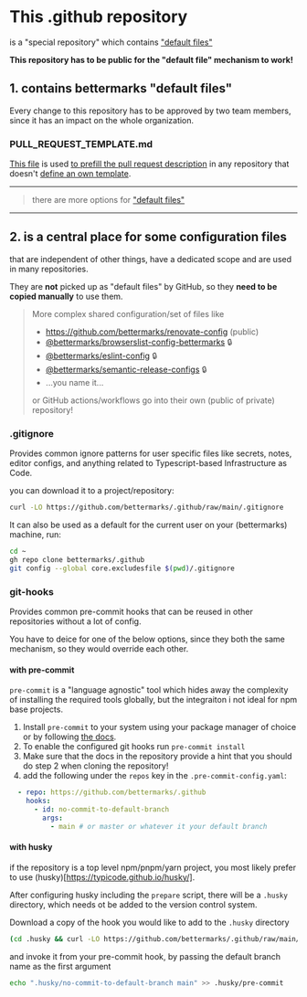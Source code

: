 # This .github repository

is a "special repository" 
which contains ["default files"](https://docs.github.com/en/github/building-a-strong-community/creating-a-default-community-health-file)

**This repository has to be public for the "default file" mechanism to work!**

## 1. contains bettermarks "default files"

Every change to this repository has to be approved by two team members,
since it has an impact on the whole organization.

### PULL_REQUEST_TEMPLATE.md

[This file](https://github.com/bettermarks/.github/blob/main/PULL_REQUEST_TEMPLATE.md) is used 
[to prefill the pull request description](https://docs.github.com/en/communities/using-templates-to-encourage-useful-issues-and-pull-requests/about-issue-and-pull-request-templates#pull-request-templates) 
in any repository that doesn't [define an own template](https://docs.github.com/en/communities/using-templates-to-encourage-useful-issues-and-pull-requests/creating-a-pull-request-template-for-your-repository).

---
> there are more options for ["default files"](https://docs.github.com/en/github/building-a-strong-community/creating-a-default-community-health-file)
---

## 2. is a central place for some configuration files

that are independent of other things, have a dedicated scope and are used in many repositories.

They are **not** picked up as "default files" by GitHub,
so they **need to be copied manually** to use them.

> More complex shared configuration/set of files like
> - https://github.com/bettermarks/renovate-config (public)
> - [@bettermarks/browserslist-config-bettermarks](https://github.com/bettermarks/browserslist-config-bettermarks) :lock:
> - [@bettermarks/eslint-config](https://github.com/bettermarks/eslint-config) :lock:
> - [@bettermarks/semantic-release-configs](https://github.com/bettermarks/semantic-release-configs) :lock:
> - ...you name it...
>
> or GitHub actions/workflows go into their own (public of private) repository!

### .gitignore

Provides common ignore patterns for user specific files like secrets, notes, editor configs, 
and anything related to Typescript-based Infrastructure as Code.

you can download it to a project/repository:
```bash
curl -LO https://github.com/bettermarks/.github/raw/main/.gitignore
```

It can also be used as a default for the current user on your (bettermarks) machine, run:
```bash
cd ~
gh repo clone bettermarks/.github
git config --global core.excludesfile $(pwd)/.gitignore
```

### git-hooks

Provides common pre-commit hooks that can be reused in other repositories without a lot of config.

You have to deice for one of the below options, since they both the same mechanism,
so they would override each other.

#### with pre-commit

`pre-commit` is a "language agnostic" tool which hides away the complexity of installing the required tools globally,
but the integraiton i not ideal for npm base projects.

1. Install `pre-commit` to your system using your package manager of choice or by following [the docs](https://pre-commit.com/#install).
2. To enable the configured git hooks run `pre-commit install`
3. Make sure that the docs in the repository provide a hint that you should do step 2 when cloning the repository!
4. add the following under the `repos` key in the `.pre-commit-config.yaml`:
```yaml
  - repo: https://github.com/bettermarks/.github
    hooks:
      - id: no-commit-to-default-branch
        args: 
          - main # or master or whatever it your default branch
```

#### with husky

if the repository is a top level npm/pnpm/yarn project, you most likely prefer to use (husky)[https://typicode.github.io/husky/].

After configuring husky including the `prepare` script, there will be a `.husky` directory,
which needs ot be added to the version control system.

Download a copy of the hook you would like to add to the `.husky` directory
```bash
(cd .husky && curl -LO https://github.com/bettermarks/.github/raw/main/git-hooks/no-commit-to-default-branch)
```
and invoke it from your pre-commit hook, by passing the default branch name as the first argument
```bash
echo ".husky/no-commit-to-default-branch main" >> .husky/pre-commit
```
